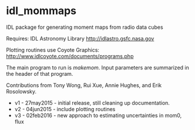 # idl_mommaps
IDL package for generating moment maps from radio data cubes

Requires: IDL Astronomy Library <http://idlastro.gsfc.nasa.gov>

Plotting routines use Coyote Graphics: <http://www.idlcoyote.com/documents/programs.php>

The main program to run is *makemom*.  Input parameters are summarized in the header of that program.

Contributions from Tony Wong, Rui Xue, Annie Hughes, and Erik Rosolowsky.

* v1 - 27may2015 - initial release, still cleaning up documentation.
* v2 - 04jun2015 - include plotting routines
* v3 - 02feb2016 - new approach to estimating uncertainties in mom0, flux
